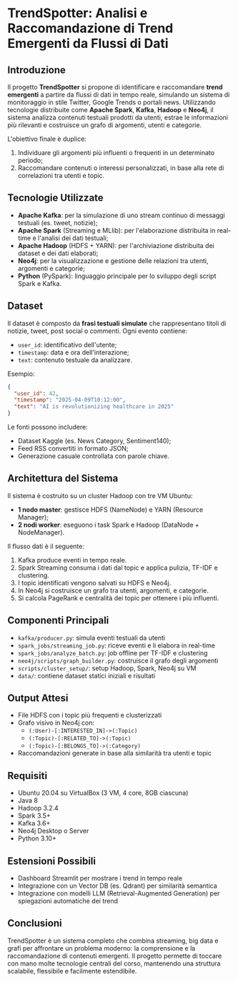 # TrendSpotter: Analisi e Raccomandazione di Trend Emergenti da Flussi di Dati

## Introduzione

Il progetto **TrendSpotter** si propone di identificare e raccomandare **trend emergenti** a partire da flussi di dati in tempo reale, simulando un sistema di monitoraggio in stile Twitter, Google Trends o portali news. Utilizzando tecnologie distribuite come **Apache Spark**, **Kafka**, **Hadoop** e **Neo4j**, il sistema analizza contenuti testuali prodotti da utenti, estrae le informazioni più rilevanti e costruisce un grafo di argomenti, utenti e categorie.

L'obiettivo finale è duplice:
1. Individuare gli argomenti più influenti o frequenti in un determinato periodo;
2. Raccomandare contenuti o interessi personalizzati, in base alla rete di correlazioni tra utenti e topic.

## Tecnologie Utilizzate

- **Apache Kafka**: per la simulazione di uno stream continuo di messaggi testuali (es. tweet, notizie);
- **Apache Spark** (Streaming e MLlib): per l'elaborazione distribuita in real-time e l'analisi dei dati testuali;
- **Apache Hadoop** (HDFS + YARN): per l'archiviazione distribuita dei dataset e dei dati elaborati;
- **Neo4j**: per la visualizzazione e gestione delle relazioni tra utenti, argomenti e categorie;
- **Python** (PySpark): linguaggio principale per lo sviluppo degli script Spark e Kafka.

## Dataset

Il dataset è composto da **frasi testuali simulate** che rappresentano titoli di notizie, tweet, post social o commenti. Ogni evento contiene:
- `user_id`: identificativo dell'utente;
- `timestamp`: data e ora dell'interazione;
- `text`: contenuto testuale da analizzare.

Esempio:
```json
{
  "user_id": 42,
  "timestamp": "2025-04-09T10:12:00",
  "text": "AI is revolutionizing healthcare in 2025"
}
```

Le fonti possono includere:
- Dataset Kaggle (es. News Category, Sentiment140);
- Feed RSS convertiti in formato JSON;
- Generazione casuale controllata con parole chiave.

## Architettura del Sistema

Il sistema è costruito su un cluster Hadoop con tre VM Ubuntu:
- **1 nodo master**: gestisce HDFS (NameNode) e YARN (Resource Manager);
- **2 nodi worker**: eseguono i task Spark e Hadoop (DataNode + NodeManager).

Il flusso dati è il seguente:
1. Kafka produce eventi in tempo reale.
2. Spark Streaming consuma i dati dal topic e applica pulizia, TF-IDF e clustering.
3. I topic identificati vengono salvati su HDFS e Neo4j.
4. In Neo4j si costruisce un grafo tra utenti, argomenti, e categorie.
5. Si calcola PageRank e centralità dei topic per ottenere i più influenti.

## Componenti Principali

- `kafka/producer.py`: simula eventi testuali da utenti
- `spark_jobs/streaming_job.py`: riceve eventi e li elabora in real-time
- `spark_jobs/analyze_batch.py`: job offline per TF-IDF e clustering
- `neo4j/scripts/graph_builder.py`: costruisce il grafo degli argomenti
- `scripts/cluster_setup/`: setup Hadoop, Spark, Neo4j su VM
- `data/`: contiene dataset statici iniziali e risultati

## Output Attesi

- File HDFS con i topic più frequenti e clusterizzati
- Grafo visivo in Neo4j con:
  - `(:User)-[:INTERESTED_IN]->(:Topic)`
  - `(:Topic)-[:RELATED_TO]->(:Topic)`
  - `(:Topic)-[:BELONGS_TO]->(:Category)`
- Raccomandazioni generate in base alla similarità tra utenti e topic

## Requisiti

- Ubuntu 20.04 su VirtualBox (3 VM, 4 core, 8GB ciascuna)
- Java 8
- Hadoop 3.2.4
- Spark 3.5+
- Kafka 3.6+
- Neo4j Desktop o Server
- Python 3.10+

## Estensioni Possibili

- Dashboard Streamlit per mostrare i trend in tempo reale
- Integrazione con un Vector DB (es. Qdrant) per similarità semantica
- Integrazione con modelli LLM (Retrieval-Augmented Generation) per spiegazioni automatiche dei trend

## Conclusioni

TrendSpotter è un sistema completo che combina streaming, big data e grafi per affrontare un problema moderno: la comprensione e la raccomandazione di contenuti emergenti. Il progetto permette di toccare con mano molte tecnologie centrali del corso, mantenendo una struttura scalabile, flessibile e facilmente estendibile.

